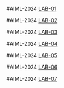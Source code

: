 #AIML-2024
[LAB-01](https://github.com/kushiraj18/KUSHIRAJ.git)

#AIML-2024
[LAB-02](https://github.com/kushiraj18/KUSHIRAJ.git)

#AIML-2024
[LAB-03](https://github.com/kushiraj18/KUSHIRAJ.git)

#AIML-2024
[LAB-04](https://github.com/kushiraj18/KUSHIRAJ.git)

#AIML-2024
[LAB-05](https://github.com/kushiraj18/KUSHIRAJ.git)

#AIML-2024
[LAB-06](https://github.com/kushiraj18/KUSHIRAJ.git)

#AIML-2024
[LAB-07](https://github.com/kushiraj18/KUSHIRAJ.git)
